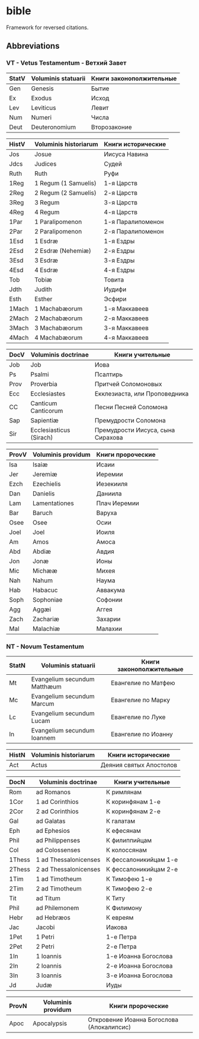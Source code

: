 # bible
Framework for reversed citations.

## Abbreviations

### VT - Vetus Testamentum - Ветхий Завет

| StatV | Voluminis statuarii | Книги законополжительные
|:------|---------------------|---------------
| Gen   | Genesis             | Бытие
| Ex    | Exodus              | Исход
| Lev   | Leviticus           | Левит
| Num   | Numeri              | Числа
| Deut  | Deuteronomium       | Второзаконие

| HistV | Voluminis historiarum | Книги исторические
|:------|-----------------------|---------------
| Jos   | Josue                 | Иисуса Навина
| Jdcs  | Judices               | Судей
| Ruth  | Ruth                  | Руфи
| 1Reg  | 1 Regum (1 Samuelis)  | 1-я Царств
| 2Reg  | 2 Regum (2 Samuelis)  | 2-я Царств
| 3Reg  | 3 Regum               | 3-я Царств
| 4Reg  | 4 Regum               | 4-я Царств
| 1Par  | 1 Paralipomenon       | 1-я Паралипоменон
| 2Par  | 2 Paralipomenon       | 2-я Паралипоменон
| 1Esd  | 1 Esdræ               | 1-я Ездры
| 2Esd  | 2 Esdræ (Nehemiæ)     | 2-я Ездры
| 3Esd  | 3 Esdræ               | 3-я Ездры
| 4Esd  | 4 Esdræ               | 4-я Ездры
| Tob   | Tobiæ                 | Товита
| Jdth  | Judith                | Иудифи
| Esth  | Esther                | Эсфири
| 1Mach | 1 Machabæorum         | 1-я Маккавеев
| 2Mach | 2 Machabæorum         | 2-я Маккавеев
| 3Mach | 3 Machabæorum         | 3-я Маккавеев
| 4Mach | 4 Machabæorum         | 4-я Маккавеев

| DocV | Voluminis doctrinae     | Книги учительные
|:-----|-------------------------|---------------
| Job  | Job                     | Иова
| Ps   | Psalmi                  | Псалтирь
| Prov | Proverbia               | Притчей Соломоновых
| Ecc  | Ecclesiastes            | Екклезиаста, или Проповедника
| CC   | Canticum Canticorum     | Песни Песней Соломона
| Sap  | Sapientiæ               | Премудрости Соломона
| Sir  | Ecclesiasticus (Sirach) | Премудрости Иисуса, сына Сирахова

| ProvV | Voluminis providum | Книги пророческие
|:------|--------------------|---------------
| Isa   | Isaiæ              | Исаии
| Jer   | Jeremiæ            | Иеремии
| Ezch  | Ezechielis         | Иезекииля
| Dan   | Danielis           | Даниила
| Lam   | Lamentationes      | Плач Иеремии
| Bar   | Baruch             | Варуха
| Osee  | Osee               | Осии
| Joel  | Joel               | Иoиля
| Am    | Amos               | Амоса
| Abd   | Abdiæ              | Авдия
| Jon   | Jonæ               | Ионы
| Mic   | Michææ             | Михея
| Nah   | Nahum              | Наума
| Hab   | Habacuc            | Аввакума
| Soph  | Sophoniae          | Софонии
| Agg   | Aggæi              | Аггея
| Zach  | Zachariæ           | Захарии
| Mal   | Malachiæ           | Малахии

### NT - Novum Testamentum

| StatN | Voluminis statuarii          | Книги законополжительные
|:------|------------------------------|---------------
| Mt    | Evangelium secundum Matthæum | Евангелие по Матфею
| Mc    | Evangelium secundum Marcum   | Евангелие по Марку
| Lc    | Evangelium secundum Lucam    | Евангелие по Луке
| In    | Evangelium secundum Ioannem  | Евангелие по Иоанну

| HistN | Voluminis historiarum | Книги исторические
|:------|-----------------------|---------------
| Act   | Actus                 | Деяния святых Апостолов

| DocN   | Voluminis doctrinae   | Книги учительные
|:-------|-----------------------|---------------
| Rom    | ad Romanos            | К римлянам
| 1Cor   | 1 ad Corinthios       | К коринфянам 1-е
| 2Cor   | 2 ad Corinthios       | К коринфянам 2-е
| Gal    | ad Galatas            | К галатам
| Eph    | ad Ephesios           | К ефесянам
| Phil   | ad Philippenses       | К филиппийцам
| Col    | ad Colossenses        | К колоссянам
| 1Thess | 1 ad Thessalonicenses | К фессалоникийцам 1-е
| 2Thess | 2 ad Thessalonicenses | К фессалоникийцам 2-е
| 1Tim   | 1 ad Timotheum        | К Тимофею 1-е
| 2Tim   | 2 ad Timotheum        | К Тимофею 2-е
| Tit    | ad Titum              | К Титу
| Phil   | ad Philemonem         | К Филимону
| Hebr   | ad Hebræos            | К евреям
| Jac    | Jacobi                | Иакова
| 1Pet   | 1 Petri               | 1-е Петра
| 2Pet   | 2 Petri               | 2-е Петра
| 1In    | 1 Ioannis             | 1-е Иоанна Богослова
| 2In    | 2 Ioannis             | 2-е Иоанна Богослова
| 3In    | 3 Ioannis             | 3-е Иоанна Богослова
| Jd     | Judæ                  | Иуды

| ProvN | Voluminis providum | Книги пророческие
|:------|--------------------|---------------
| Apoc  | Apocalypsis        | Откровение Иоанна Богослова (Апокалипсис)


